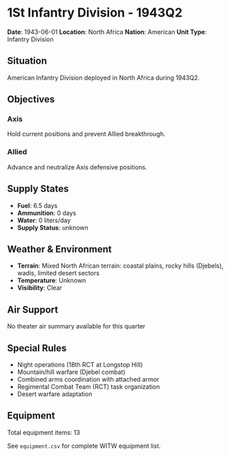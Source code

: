 # 1St Infantry Division - 1943Q2

**Date**: 1943-06-01
**Location**: North Africa
**Nation**: American
**Unit Type**: Infantry Division

## Situation

American Infantry Division deployed in North Africa during 1943Q2.

## Objectives

### Axis
Hold current positions and prevent Allied breakthrough.

### Allied
Advance and neutralize Axis defensive positions.

## Supply States

- **Fuel**: 6.5 days
- **Ammunition**: 0 days
- **Water**: 0 liters/day
- **Supply Status**: unknown

## Weather & Environment

- **Terrain**: Mixed North African terrain: coastal plains, rocky hills (Djebels), wadis, limited desert sectors
- **Temperature**: Unknown
- **Visibility**: Clear

## Air Support

No theater air summary available for this quarter

## Special Rules

- Night operations (18th RCT at Longstop Hill)
- Mountain/hill warfare (Djebel combat)
- Combined arms coordination with attached armor
- Regimental Combat Team (RCT) task organization
- Desert warfare adaptation

## Equipment

Total equipment items: 13

See `equipment.csv` for complete WITW equipment list.
